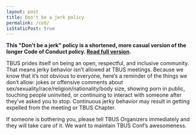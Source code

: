 ```yaml
---
layout: post
title: Don't be a jerk policy
permalink: /cod/
isStaticPost: true
---
```


__This "Don't be a jerk" policy is a shortened, more casual version of the longer Code of Conduct policy. [Read full version](http://meta.wikimedia.org/wiki/Don%27t_be_a_dick).__


TBUS prides itself on being an open, respectful, and inclusive community. That means jerky behavior isn’t allowed at TBUS meetings. Because we know that it’s not obvious to everyone, here’s a reminder of the things we don’t allow: jokes or offensive comments about sex/sexuality/race/religion/nationality/body size, showing porn in public, touching people uninvited, or continuing to interact with someone after they’ve asked you to stop. Continuous jerky behavior may result in getting expelled from the meeting or TBUS Chapter.

If someone is bothering you, please tell TBUS Organizers immediately and they will take care of it. We want to maintain TBUS Conf’s awesomeness.
